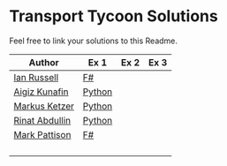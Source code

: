 # Transport Tycoon Solutions

Feel free to link your solutions to this Readme.



| Author                                        | Ex 1                                                                                              | Ex 2 | Ex 3 |
| --------------------------------------------- | ------------------------------------------------------------------------------------------------- | ---- | ---- |
| [Ian Russell](https://github.com/ijrussell)    | [F#](https://github.com/ijrussell/TransportTycoon/blob/master/recursive.fs)                       |      |      |
| [Aigiz Kunafin](https://github.com/AigizK)    | [Python](https://github.com/Softwarepark/exercises/tree/master/transport-tycoon/aigizk)           |      |      |
| [Markus Ketzer](https://github.com/marketzer) | [Python](https://github.com/Softwarepark/exercises/tree/master/transport-tycoon/marketzer)        |      |      |
| [Rinat Abdullin](https://github.com/abdullin) | [Python](https://github.com/Softwarepark/exercises/blob/master/transport-tycoon/abdullin/ex_1.py) |      |      |
| [Mark Pattison](https://github.com/markpattison) | [F#](https://github.com/markpattison/transport-tycoon-kata)                                                                                                   |      |      |
|                                               |                                                                                                   |      |      |
|                                               |                                                                                                   |      |      |
|                                               |                                                                                                   |      |      |
|                                               |                                                                                                   |      |      |
